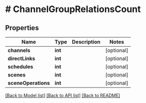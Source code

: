 # # ChannelGroupRelationsCount

## Properties

Name | Type | Description | Notes
------------ | ------------- | ------------- | -------------
**channels** | **int** |  | [optional]
**directLinks** | **int** |  | [optional]
**schedules** | **int** |  | [optional]
**scenes** | **int** |  | [optional]
**sceneOperations** | **int** |  | [optional]

[[Back to Model list]](../../README.md#models) [[Back to API list]](../../README.md#endpoints) [[Back to README]](../../README.md)

